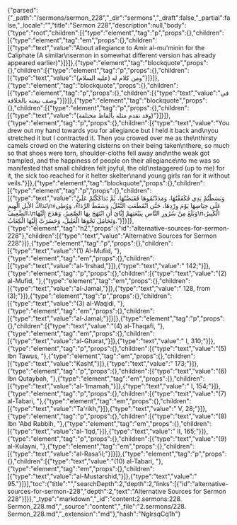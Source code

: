 {"parsed":{"_path":"/sermons/sermon_228","_dir":"sermons","_draft":false,"_partial":false,"_locale":"","title":"Sermon 228","description":null,"body":{"type":"root","children":[{"type":"element","tag":"p","props":{},"children":[{"type":"element","tag":"em","props":{},"children":[{"type":"text","value":"About allegiance to Amir al-mu'minin for the Caliphate (A similar\nsermon in somewhat different version has already appeared earlier)"}]}]},{"type":"element","tag":"blockquote","props":{},"children":[{"type":"element","tag":"p","props":{},"children":[{"type":"text","value":"ومن كلام له (عليه السلام)"}]}]},{"type":"element","tag":"blockquote","props":{},"children":[{"type":"element","tag":"p","props":{},"children":[{"type":"text","value":"في وصف بيعته بالخلافة"}]}]},{"type":"element","tag":"blockquote","props":{},"children":[{"type":"element","tag":"p","props":{},"children":[{"type":"text","value":"(وقد تقدم مثله بألفاظ مختلفة)"}]}]},{"type":"element","tag":"p","props":{},"children":[{"type":"text","value":"You drew out my hand towards you for allegiance but I held it back and\nyou stretched it but I contracted it. Then you crowed over me as the\nthirsty camels crowd on the watering cisterns on their being taken\nthere, so much so that shoes were torn, shoulder-cloths fell away and\nthe weak got trampled, and the happiness of people on their allegiance\nto me was so manifested that small children felt joyful, the old\nstaggered (up to me) for it, the sick too reached for it helter skelter\nand young girls ran for it without veils."}]},{"type":"element","tag":"blockquote","props":{},"children":[{"type":"element","tag":"p","props":{},"children":[{"type":"text","value":"وَبَسَطْتُمْ يَدِي فَكَفَفْتُهَا، وَمَدَدْتُمُوهَا فَقَبَضْتُهَا، ثُمَّ تَدَاكَكْتُمْ عَلَيَّ تَدَاكَّ الاْبِلِ الْهِيمِ\nعَلَى حِيَاضِهَا يَوْمَ وِرْدِهَا، حَتَّى انْقَطَعَتِ النَّعْلُ، وَسَقَطَ الرِّدَاءُ، وَوُطِىءَ الضَّعِيفُ،\nوَبَلَغَ مِنْ سُرُورِ النَّاسِ بِبَيْعَتِهِمْ إِيَّايَ أَنِ ابْتَهَجَ بِهَا الصَّغِيرُ، وَهَدَجَ إِلَيْهَا\nالْكَبِيرُ، وَتَحَامَلَ نَحْوَهَا الْعَلِيلُ، وَحَسَرَتْ إِلَيْهَا الْكِعَابُ."}]}]},{"type":"element","tag":"h2","props":{"id":"alternative-sources-for-sermon-228"},"children":[{"type":"text","value":"Alternative Sources for Sermon 228"}]},{"type":"element","tag":"p","props":{},"children":[{"type":"text","value":"(1) Al-Mufid, "},{"type":"element","tag":"em","props":{},"children":[{"type":"text","value":"al-'Irshad,"}]},{"type":"text","value":" 142;"}]},{"type":"element","tag":"p","props":{},"children":[{"type":"text","value":"(2) al-Mufid, "},{"type":"element","tag":"em","props":{},"children":[{"type":"text","value":"al-Jamal,"}]},{"type":"text","value":" 128, from (3);"}]},{"type":"element","tag":"p","props":{},"children":[{"type":"text","value":"(3) al-Waqidi, "},{"type":"element","tag":"em","props":{},"children":[{"type":"text","value":"al-Jamal;"}]}]},{"type":"element","tag":"p","props":{},"children":[{"type":"text","value":"(4) al-Thaqafi, "},{"type":"element","tag":"em","props":{},"children":[{"type":"text","value":"al-Gharat,"}]},{"type":"text","value":" I, 310;"}]},{"type":"element","tag":"p","props":{},"children":[{"type":"text","value":"(5) Ibn Tawus, "},{"type":"element","tag":"em","props":{},"children":[{"type":"text","value":"Kashf,"}]},{"type":"text","value":" 173;"}]},{"type":"element","tag":"p","props":{},"children":[{"type":"text","value":"(6) Ibn Qutaybah, "},{"type":"element","tag":"em","props":{},"children":[{"type":"text","value":"al-'Imamah,"}]},{"type":"text","value":" I, 154;"}]},{"type":"element","tag":"p","props":{},"children":[{"type":"text","value":"(7) al-Tabari, "},{"type":"element","tag":"em","props":{},"children":[{"type":"text","value":"Ta'rikh,"}]},{"type":"text","value":" V, 28;"}]},{"type":"element","tag":"p","props":{},"children":[{"type":"text","value":"(8) Ibn 'Abd Rabbih, "},{"type":"element","tag":"em","props":{},"children":[{"type":"text","value":"al-'Iqd,"}]},{"type":"text","value":" II, 165;"}]},{"type":"element","tag":"p","props":{},"children":[{"type":"text","value":"(9) al-Kulayni, "},{"type":"element","tag":"em","props":{},"children":[{"type":"text","value":"al-Rasa'il;"}]}]},{"type":"element","tag":"p","props":{},"children":[{"type":"text","value":"(10) al-Tabari, "},{"type":"element","tag":"em","props":{},"children":[{"type":"text","value":"al-Mustarshid,"}]},{"type":"text","value":" 95."}]}],"toc":{"title":"","searchDepth":2,"depth":2,"links":[{"id":"alternative-sources-for-sermon-228","depth":2,"text":"Alternative Sources for Sermon 228"}]}},"_type":"markdown","_id":"content:2.sermons:228. Sermon_228.md","_source":"content","_file":"2.sermons/228. Sermon_228.md","_extension":"md"},"hash":"NgIrsqCq1h"}